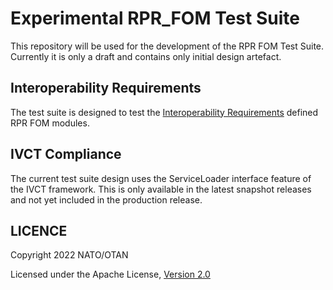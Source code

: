# Experimental RPR_FOM Test Suite

This repository will be used for the development of the RPR FOM Test Suite. Currently it is only a draft and contains only initial design artefact.

## Interoperability Requirements

The test suite is designed to test the [Interoperability Requirements](docs/src/interoperability-requirements.md) defined RPR FOM modules.


## IVCT Compliance

The current test suite design uses the ServiceLoader interface feature of the IVCT framework. This is only available in the latest snapshot releases and not yet included in the production release. 


## LICENCE

Copyright 2022 NATO/OTAN

Licensed under the Apache License, [Version 2.0](http://www.apache.org/licenses/LICENSE-2.0)
